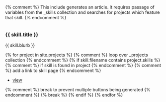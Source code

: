 {% comment %}
This include generates an article. It requires passage of variables from the _skills collection and searches for projects which feature that skill.
{% endcomment %}
<article>
    <a href="{{ skill.attribution_url }}"><span class="image fit"><img src="{{'skills/assets/icons/'}}{{ skill.filename }}{{ '.svg' }}" alt="" /></span></a>
    <div class="content">    
        <h3>{{ skill.title }}</h3>
        <p>{{ skill.blurb }}</p>
        {% for project in site.projects %}  {% comment %}
                                            loop over _projects collection
                                            {% endcomment %}
            {% if skill.filename contains project.skills %}  {% comment %}
                                                        if skill is found in project
                                                    {% endcomment %}
                {% comment %} add a link to skill page {% endcomment %}
                <ul class="Featured projects">
                    <li><a href="{{'/skills/'' |  absolute_url }}{{ skill.filename }}.html" class="button small">view</a></li>
                </ul>
                {% comment %}
                break to prevent multiple buttons being generated
                {% endcomment %}
                {% break %}
            {% endif %}
        {% endfor %}
</article>